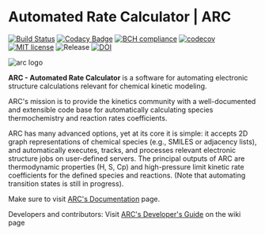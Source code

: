 # Automated Rate Calculator | ARC

[![Build Status](https://travis-ci.org/ReactionMechanismGenerator/ARC.svg?branch=master)](https://travis-ci.org/ReactionMechanismGenerator/ARC)
[![Codacy Badge](https://api.codacy.com/project/badge/Grade/cf06bcc72d024b79834c300f39219471)](https://www.codacy.com/app/ReactionMechanismGenerator/ARC?utm_source=github.com&amp;utm_medium=referral&amp;utm_content=ReactionMechanismGenerator/ARC&amp;utm_campaign=Badge_Grade)
[![BCH compliance](https://bettercodehub.com/edge/badge/ReactionMechanismGenerator/ARC?branch=master)](https://bettercodehub.com/)
[![codecov](https://codecov.io/gh/ReactionMechanismGenerator/ARC/branch/master/graph/badge.svg)](https://codecov.io/gh/ReactionMechanismGenerator/ARC)
[![MIT license](http://img.shields.io/badge/license-MIT-brightgreen.svg)](http://opensource.org/licenses/MIT)
![Release](https://img.shields.io/badge/version-1.1.0-blue.svg)
[![DOI](https://zenodo.org/badge/DOI/10.5281/zenodo.3356849.svg)](https://doi.org/10.5281/zenodo.3356849)

<img src="https://github.com/ReactionMechanismGenerator/ARC/blob/master/logo/ARC-logo-small.jpg" alt="arc logo"/>

**ARC - Automated Rate Calculator** is a software for automating
electronic structure calculations relevant for chemical kinetic modeling.

ARC's mission is to provide the kinetics community with a well-documented and extensible code base for automatically calculating species thermochemistry and reaction rates coefficients.

ARC has many advanced options, yet at its core it is simple: it accepts 2D
graph representations of chemical species (e.g., SMILES or adjacency lists),
and  automatically executes, tracks, and processes relevant electronic structure
jobs on user-defined servers. The principal outputs of ARC are thermodynamic properties
(H, S, Cp) and high-pressure limit kinetic rate coefficients for the defined species
and reactions.
(Note that automating transition states is still in progress).

Make sure to visit <a href="https://reactionmechanismgenerator.github.io/ARC/index.html">ARC's Documentation</a> page.

Developers and contributors: Visit <a href="https://github.com/ReactionMechanismGenerator/ARC/wiki">ARC's Developer's Guide</a> on the wiki page
